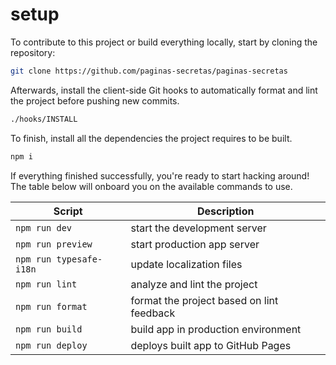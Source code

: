 # setup

To contribute to this project or build everything locally, start by cloning the repository:

```bash
git clone https://github.com/paginas-secretas/paginas-secretas
```

Afterwards, install the client-side Git hooks to automatically format and lint the project before pushing new commits.

```bash
./hooks/INSTALL
```

To finish, install all the dependencies the project requires to be built.

```bash
npm i
```

If everything finished successfully, you're ready to start hacking around! The table below will onboard you on the available commands to use.

| Script                  | Description                               |
| ----------------------- | ----------------------------------------- |
| `npm run dev`           | start the development server              |
| `npm run preview`       | start production app server               |
| `npm run typesafe-i18n` | update localization files                 |
| `npm run lint`          | analyze and lint the project              |
| `npm run format`        | format the project based on lint feedback |
| `npm run build`         | build app in production environment       |
| `npm run deploy`        | deploys built app to GitHub Pages         |
